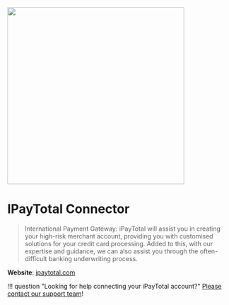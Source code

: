 <img src="https://static.openfintech.io/payment_providers/ipaytotal/logo.png?w=400" width="400px" >

# IPayTotal Connector

> International Payment Gateway: iPayTotal will assist you in creating your high-risk merchant account, providing you with customised solutions for your credit card processing. Added to this, with our expertise and guidance, we can also assist you through the often-difficult banking underwriting process.

**Website**: [ipaytotal.com](https://ipaytotal.com/)

!!! question "Looking for help connecting your iPayTotal account?"
    [Please contact our support team](mailto:support@paycore.io)!